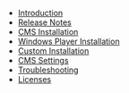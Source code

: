 * [Introduction](index.html)<nonwhite>
* [Release Notes](release_notes.html)</nonwhite>
* [CMS Installation](install_cms.html)
* [Windows Player Installation](install_windows_client.html)
* [Custom Installation](manual_install.html)
* [CMS Settings](cms_settings.html)
* [Troubleshooting](troubleshooting.html)
* [Licenses](licence_information.html)